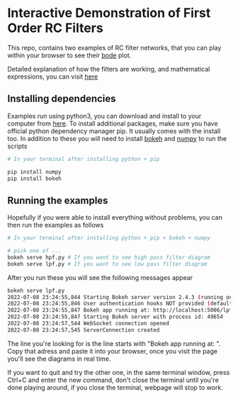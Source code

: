 # Interactive Demonstration of First Order RC Filters

This repo, contains two examples of RC filter networks, that you can play within your browser to see their [bode](https://en.wikipedia.org/wiki/Bode_plot) plot.

Detailed explanation of how the filters are working, and mathematical expressions, you can visit [here](https://www.electronics-tutorials.ws/filter/filter_2.html)


## Installing dependencies

Examples run using python3, you can download and install to your computer from [here](https://www.python.org). To install additional packages, make sure you have official python dependency manager pip. It usually comes with the install too. In addition to these you will need to install [bokeh](https://bokeh.org) and [numpy](https://numpy.org) to run the scripts

```bash
# In your terminal after installing python + pip

pip install numpy 
pip install bokeh
```

## Running the examples

Hopefully if you were able to install everything without problems, you can then run the examples as follows

```bash
# In your terminal after installing python + pip + bokeh + numpy

# pick one of ...
bokeh serve hpf.py # If you want to see high pass filter diagram 
bokeh serve lpf.py # If you want to see low pass filter diagram
```

After you run these you will see the following messages appear 

``` bash
bokeh serve lpf.py
2022-07-08 23:24:55,844 Starting Bokeh server version 2.4.3 (running on Tornado 6.1)
2022-07-08 23:24:55,846 User authentication hooks NOT provided (default user enabled)
2022-07-08 23:24:55,847 Bokeh app running at: http://localhost:5006/lpf
2022-07-08 23:24:55,847 Starting Bokeh server with process id: 49654
2022-07-08 23:24:57,544 WebSocket connection opened
2022-07-08 23:24:57,545 ServerConnection created
```

The line you're looking for is the line starts with "Bokeh app running at: ". Copy that adress and paste it into your browser, once you visit the page you'll see the diagrams in real time.

If you want to quit and try the other one, in the same terminal window, press Ctrl+C and enter the new command, don't close the terminal until you're done playing around, if you close the terminal, webpage will stop to work.